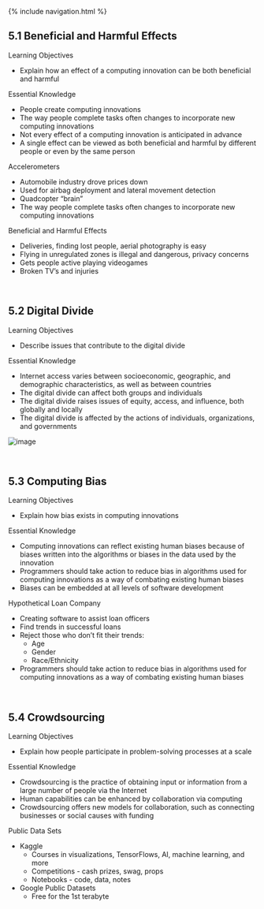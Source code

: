 {% include navigation.html %}

## 5.1 Beneficial and Harmful Effects

Learning Objectives
* Explain how an effect of a computing innovation can be both beneficial and harmful

Essential Knowledge
* People create computing innovations
* The way people complete tasks often changes to incorporate new computing innovations
* Not every effect of a computing innovation is anticipated in advance
* A single effect can be viewed as both beneficial and harmful by different people or even by the same person

Accelerometers
* Automobile industry drove prices down
* Used for airbag deployment and lateral movement detection
* Quadcopter “brain”
* The way people complete tasks often changes to incorporate new computing innovations

Beneficial and Harmful Effects
* Deliveries, finding lost people, aerial photography is easy
* Flying in unregulated zones is illegal and dangerous, privacy concerns
* Gets people active playing videogames
* Broken TV’s and injuries

<br>

## 5.2 Digital Divide
Learning Objectives
* Describe issues that contribute to the digital divide

Essential Knowledge
* Internet access varies between socioeconomic, geographic, and demographic characteristics, as well as between countries
* The digital divide can affect both groups and individuals
* The digital divide raises issues of equity, access, and influence, both globally and locally
* The digital divide is affected by the actions of individuals, organizations, and governments

![image](https://user-images.githubusercontent.com/89225469/157328394-e55051f5-352b-4e70-8eec-64f3af079b7d.png)

<br>

## 5.3 Computing Bias

Learning Objectives
* Explain how bias exists in computing innovations

Essential Knowledge
* Computing innovations can reflect existing human biases because of biases written into the algorithms or biases in the data used by the innovation
* Programmers should take action to reduce bias in algorithms used for computing innovations as a way of combating existing human biases
* Biases can be embedded at all levels of software development

Hypothetical Loan Company
* Creating software to assist loan officers
* Find trends in successful loans
* Reject those who don’t fit their trends:
     * Age
     * Gender
     * Race/Ethnicity
* Programmers should take action to reduce bias in algorithms used for computing innovations as a way of combating existing human biases

<br>

## 5.4 Crowdsourcing

Learning Objectives
* Explain how people participate in problem-solving processes at a scale

Essential Knowledge
* Crowdsourcing is the practice of obtaining input or information from a large number of people via the Internet
* Human capabilities can be enhanced by collaboration via computing
* Crowdsourcing offers new models for collaboration, such as connecting businesses or social causes with funding

Public Data Sets
* Kaggle
     * Courses in visualizations, TensorFlows, AI, machine learning, and more
     * Competitions - cash prizes, swag, props
     * Notebooks - code, data, notes
* Google Public Datasets
     * Free for the 1st terabyte

<br>
